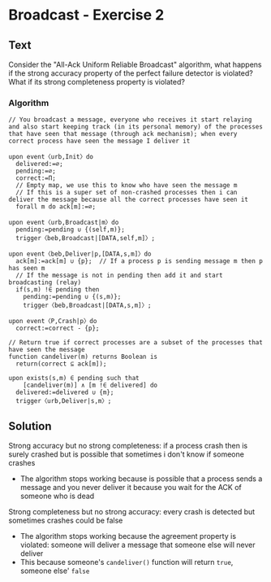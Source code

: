 # Broadcast - Exercise 2

## Text

Consider  the "All-Ack Uniform Reliable Broadcast" algorithm, what happens if the strong accuracy property of the perfect failure detector is violated? What if its strong completeness property is violated?

### Algorithm

```
// You broadcast a message, everyone who receives it start relaying and also start keeping track (in its personal memory) of the processes that have seen that message (through ack mechanism); when every correct process have seen the message I deliver it

upon event〈urb,Init〉do
  delivered:=∅;
  pending:=∅;
  correct:=Π;
  // Empty map, we use this to know who have seen the message m
  // If this is a super set of non-crashed processes then i can deliver the message because all the correct processes have seen it
  forall m do ack[m]:=∅;
  
upon event〈urb,Broadcast|m〉do
  pending:=pending ∪ {(self,m)};
  trigger〈beb,Broadcast|[DATA,self,m]〉;
  
upon event〈beb,Deliver|p,[DATA,s,m]〉do
  ack[m]:=ack[m] ∪ {p};  // If a process p is sending message m then p has seen m
  // If the message is not in pending then add it and start broadcasting (relay)
  if(s,m) !∈ pending then
    pending:=pending ∪ {(s,m)};
    trigger〈beb,Broadcast|[DATA,s,m]〉;

upon event〈P,Crash|p〉do
  correct:=correct - {p};
  
// Return true if correct processes are a subset of the processes that have seen the message
function candeliver(m) returns Boolean is
  return(correct ⊆ ack[m]);
  
upon exists(s,m) ∈ pending such that
    [candeliver(m)] ∧ [m !∈ delivered] do
  delivered:=delivered ∪ {m};
  trigger〈urb,Deliver|s,m〉;
```

## Solution

Strong accuracy but no strong completeness: if a process crash then is surely crashed but is possible that sometimes i don't know if someone crashes
  - The algorithm stops working because is possible that a process sends a message and you never deliver it because you wait for the ACK of someone who is dead

Strong completeness but no strong accuracy: every crash is detected but sometimes crashes could be false
  - The algorithm stops working because the agreement property is violated: someone will deliver a message that someone else will never deliver
  - This because someone's `candeliver()` function will return `true`, someone else' `false` 